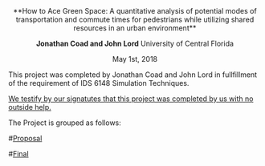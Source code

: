 

<center>
**How to Ace Green Space: A quantitative analysis of potential modes of transportation and commute times for pedestrians while utilizing shared resources in an urban environment**

**Jonathan Coad and John Lord**
University of Central Florida

May 1st, 2018
</center>



This project was completed by Jonathan Coad and John Lord in fullfillment of the requirement of IDS 6148 Simulation Techniques.  

[We testify by our signatutes that this project was completed by us with no outside help.](cover_letter/signed.pdf)

The Project is grouped as follows:


#[Proposal](proposal/README.md)

#[Final](final/README.md)
